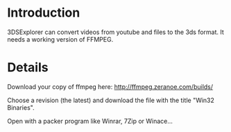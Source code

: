 # Introduction #

3DSExplorer can convert videos from youtube and files to the 3ds format.
It needs a working version of FFMPEG.


# Details #

Download your copy of ffmpeg here: http://ffmpeg.zeranoe.com/builds/

Choose a revision (the latest) and download the file with the title "Win32 Binaries".

Open with a packer program like Winrar, 7Zip or Winace...